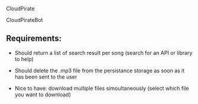 CloudPirate

CloudPirateBot



## Requirements: 

- Should return a list of search result per song (search for an API or library to help)

- Should delete the .mp3 file from the persistance storage as soon as it has been sent to the user

- Nice to have:  download multiple files simoultaneously (select which file you want to download)

